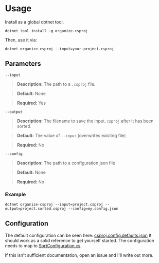 # Usage

Install as a global dotnet tool.
```
dotnet tool install -g organize-csproj
```

Then, use it via:
```
dotnet organize-csproj --input=your-project.csproj
```

## Parameters



```
--input
```
> **Description:** The path to a `.csproj` file.

> **Default:** None

> **Required:** Yes

```
--output
```
> **Description:** The filename to save the input`.csproj` after it has been sorted.

> **Default:** The value of `--input` (overwrites existing file)

> **Required:** No


```
--config
```
> **Description:** The path to a configuration json file

> **Default:** None

> **Required:** No

### Example
```
dotnet organize-csproj --input=project.csproj --output=project.sorted.csproj --config=my.config.json
```


## Configuration

The default configuration can be seen here: [csproj.config.defaults.json](CSProjOrganizer/csproj.config.defaults.json)
It should work as a solid reference to get yourself started.
The configuration needs to map to [SortConfiguration.cs](CSProjOrganizer/Models/SortConfiguration.cs).

If this isn't sufficient documentation, open an issue and I'll write out more.